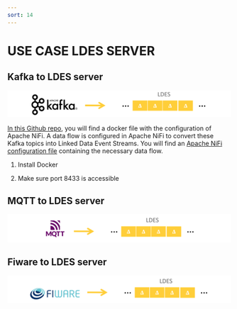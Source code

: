 ```yaml
---
sort: 14
---
```


# USE CASE LDES SERVER

##  Kafka to LDES server

![](/images/kafka.png)

[In this Github repo](https://github.com/samuvack/ldes-grar), you will find a docker file with the configuration of Apache NiFi. A data flow is configured in Apache NiFi to convert these Kafka topics into Linked Data Event Streams. You will find an [Apache NiFi configuration file](https://github.com/samuvack/ldes-grar/blob/main/NiFi_Flow.json) containing the necessary data flow.

1. Install Docker

2. Make sure port 8433 is accessible



##  MQTT to LDES server

![](/images/MQQ.png)


## Fiware to LDES server

![](/images/Fiware.png)